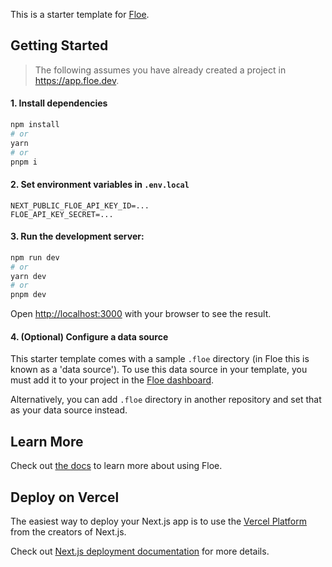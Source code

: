This is a starter template for [Floe](https://floe.dev).

## Getting Started

> The following assumes you have already created a project in https://app.floe.dev.

#### 1. Install dependencies
```bash
npm install
# or
yarn
# or
pnpm i
```

#### 2. Set environment variables in `.env.local`
```
NEXT_PUBLIC_FLOE_API_KEY_ID=...
FLOE_API_KEY_SECRET=...
```

#### 3. Run the development server:

```bash
npm run dev
# or
yarn dev
# or
pnpm dev
```

Open [http://localhost:3000](http://localhost:3000) with your browser to see the result.

#### 4. (Optional) Configure a data source
This starter template comes with a sample `.floe` directory (in Floe this is known as a 'data source'). To use this data source in your template, you must add it to your project in the [Floe dashboard](https://floe.dev).

Alternatively, you can add `.floe` directory in another repository and set that as your data source instead.

## Learn More

Check out [the docs](https://floe-dev.notion.site/Docs-ef503e987aaa4dabb1e388cac9e14d62?pvs=4) to learn more about using Floe.

## Deploy on Vercel

The easiest way to deploy your Next.js app is to use the [Vercel Platform](https://vercel.com/new?utm_medium=default-template&filter=next.js&utm_source=create-next-app&utm_campaign=create-next-app-readme) from the creators of Next.js.

Check out [Next.js deployment documentation](https://nextjs.org/docs/deployment) for more details.
